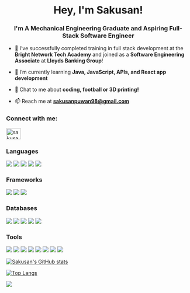<h1 align="center">Hey,  I'm Sakusan!</h1>
<h3 align="center">I'm A Mechanical Engineering Graduate and Aspiring Full-Stack Software Engineer</h3>

- 🔭 I’ve successfully completed training in full stack development at the **Bright Network Tech Academy** and joined as a **Software Engineering Associate** at **Lloyds Banking Group**!

- 🌱 I’m currently learning **Java, JavaScript, APIs, and React app development**

- 💬 Chat to me about **coding, football or 3D printing!**

- 📫 Reach me at **sakusanpuwan98@gmail.com**

<h3 align="left">Connect with me:</h3>
<p align="left">
<a href="https://linkedin.com/in/sakusan-puwanendran" target="blank"><img align="center" src="https://raw.githubusercontent.com/rahuldkjain/github-profile-readme-generator/master/src/images/icons/Social/linked-in-alt.svg" alt="sakusan-puwanendran" height="30" width="40" /></a>
</p>

<h3 align="left">Languages</h3>
<p> 
  <img src="https://img.shields.io/badge/Java-ED8B00?style=for-the-badge&logo=openjdk&logoColor=white" />
  <img src="https://img.shields.io/badge/Python-FFD43B?style=for-the-badge&logo=python&logoColor=blue" />
  <img src="https://img.shields.io/badge/JavaScript-323330?style=for-the-badge&logo=javascript&logoColor=F7DF1E" />
  <img src="https://img.shields.io/badge/HTML5-E34F26?style=for-the-badge&logo=html5&logoColor=white" />
  <img src="https://img.shields.io/badge/CSS3-1572B6?style=for-the-badge&logo=css3&logoColor=white" />
</p>

<h3 align="left">Frameworks</h3>
<p> 
  <img src="https://img.shields.io/badge/React-20232A?style=for-the-badge&logo=react&logoColor=61DAF" />
  <img src="https://img.shields.io/badge/Jest-C21325?style=for-the-badge&logo=jest&logoColor=white" />
  <img src="https://img.shields.io/badge/Spring_Boot-F2F4F9?style=for-the-badge&logo=spring-boot" />
</p>

<h3 align="left">Databases</h3>
<p> 
  <img src="https://img.shields.io/badge/PostgreSQL-316192?style=for-the-badge&logo=postgresql&logoColor=white" />
  <img src="https://img.shields.io/badge/Couchbase-EA2328?style=for-the-badge&logo=couchbase&logoColor=white" />
  <img src="https://img.shields.io/badge/Firebase-039BE5?style=for-the-badge&logo=Firebase&logoColor=white" />
  <img src="https://img.shields.io/badge/MongoDB-4EA94B?style=for-the-badge&logo=mongodb&logoColor=white" />
  <img src="https://img.shields.io/badge/Oracle-F80000?style=for-the-badge&logo=oracle&logoColor=black" /> 


</p>

<h3 align="left">Tools</h3>
<p> 
  <img src="https://img.shields.io/badge/GIT-E44C30?style=for-the-badge&logo=git&logoColor=white" />
  <img src="https://img.shields.io/badge/GitHub-100000?style=for-the-badge&logo=github&logoColor=white" />
  <img src="https://img.shields.io/badge/Postman-FF6C37?style=for-the-badge&logo=Postman&logoColor=white" />
  <img src="https://img.shields.io/badge/Notion-000000?style=for-the-badge&logo=notion&logoColor=white" />
  <img src="https://img.shields.io/badge/Todoist-E44332?style=for-the-badge&logo=todoist&logoColor=white" />
  <img src="https://img.shields.io/badge/Trello-0052CC?style=for-the-badge&logo=trello&logoColor=white" />
  <img src="https://img.shields.io/badge/Jira-0052CC?style=for-the-badge&logo=Jira&logoColor=white" />
  <img src="https://img.shields.io/badge/Jenkins-D24939?style=for-the-badge&logo=Jenkins&logoColor=white" />


</p>



[![Sakusan's GitHub stats](https://github-readme-stats.vercel.app/api?username=sakusanpuwan&theme=highcontrast)](https://github.com/sakusanpuwan/github-readme-stats)

[![Top Langs](https://github-readme-stats.vercel.app/api/top-langs/?username=sakusanpuwan&layout=compact&theme=highcontrast)](https://github.com/sakusanpuwan/github-readme-stats)

<img  src="https://hits.seeyoufarm.com/api/count/incr/badge.svg?url=https%3A%2F%2Fgithub.com%2F{sakusanpuwan}1212%2Fhit-counter"/>
